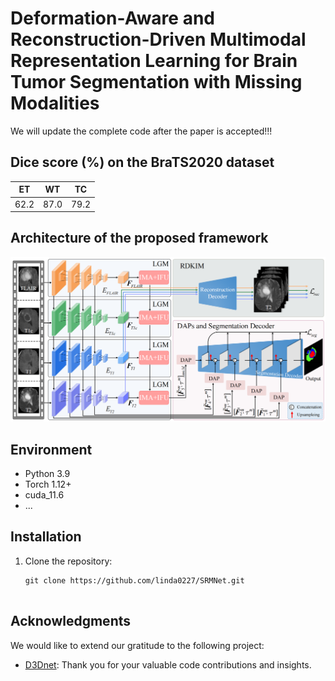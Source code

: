 # Deformation-Aware and Reconstruction-Driven Multimodal Representation Learning for Brain Tumor Segmentation with Missing Modalities

We will update the complete code after the paper is accepted!!!

## Dice score (%) on the BraTS2020 dataset

|    ET   |    WT   |    TC   |
|---------|---------|---------|
|   62.2  |   87.0  |   79.2  |

## Architecture of the proposed framework


![img1](imgs/main.png)

## Environment


- Python 3.9
- Torch 1.12+
- cuda_11.6
- ...

## Installation


1. Clone the repository:

   ```shell
   git clone https://github.com/linda0227/SRMNet.git
   
   
## Acknowledgments

We would like to extend our gratitude to the following project:

- [D3Dnet](https://github.com/XinyiYing/D3Dnet): Thank you for your valuable code contributions and insights.


